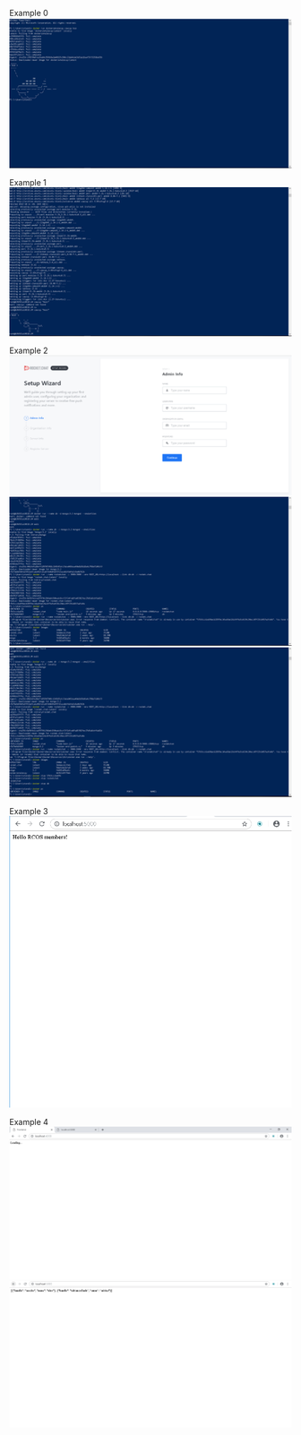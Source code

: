 Example 0
![photo](lab9_check1.PNG)

Example 1
![photo](lab9_check2.PNG)

Example 2
![photo](lab9_check3.PNG)
![photo](lab9_check3_2.PNG)
![photo](lab9_check3_3.PNG)

Example 3
![photo](lab9_check4.PNG)

Example 4
![photo](lab9_check5_1.PNG)
![photo](lab9_check5_2.PNG)
